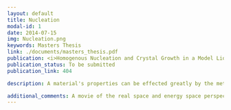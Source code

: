 ```yaml
---
layout: default
title: Nucleation
modal-id: 1
date: 2014-07-15
img: Nucleation.png
keywords: Masters Thesis
link: ./documents/masters_thesis.pdf
publication: <i>Homogenous Nucleation and Crystal Growth in a Model Liquid from a Direct Energy Landscape Sampling Simulation</i>,
publication_status: To be submitted
publication_link: 404

description: A material's properties can be effected greatly by the method of synthesis of the material.  The first step in the synthesis of any material is the nucleation of the material's phase.  Nucleation and crystal growth are understood to be activated processes involving the crossing of free-energy barriers. Attempts to capture the entire crystallization process over long timescales with molecular dynamic simulations have met major obstacles because of the temporal constraints of molecular dynamics. Herein, we circumvent this temporal limitation by using an improved metadynamics method based on the adaptive basin-climbing algorithm to directly sample the potential-energy landscape of a monotonic, model-liquid Argon system. The algorithm biases the system to evolve from a liquid-like structure towards an FCC crystal structure through inherent structures.  Compared to other computational techniques, our method requires no assumptions about the shape, size, or thermodynamics properties of the critical crystal nucleus, and does not require a nucleation seed to simulate the growth process.  Consequently, the sampled timescale is macroscopically long, magnitudes longer than molecular dynamics simulations.  Thus, we observe that the formation of a crystal involves two processes, each with a unique temperature-dependent energy barrier. One barrier corresponds to the creation of a crystal nucleation site; the other barrier corresponds to the crystal growth. We find the two processes dominate in different temperature regimes.  Further, we provide empirical evidence for the non-monotonic temperature dependence of the nucleation energy barrier and the nucleation rate.  Then, we also use metadynamics on a fragile glass forming system, and compare the landscape and timescale of the fragile glass former to the good crystal former.  The stark difference in landscapes provides an energy landscape explanation for the nucleation process.  The success of this method on a model liquid system is encouraging for elucidating the crystallization of more complex systems. 

additional_comments: A movie of the real space and energy space perspective can be viewed below.  The movies show that the system evolves from a high energy amorphous liquid to a perfect crystal while traversing the energy landscape.  This movie is show as a function of metadynamics step not time, macroscopically this movie is actually occurring over very long time scales. <div align="center"><iframe width="420" height="315" src="https://www.youtube.com/embed/fkwUV724-GI?autoplay=1&loop=1&playlist=fkwUV724-GI" frameborder="0" allowfullscreen></iframe> <iframe width="420" height="315" src="https://www.youtube.com/embed/gkkxh-mPp1s?autoplay=1&loop=1&playlist=gkkxh-mPp1s" frameborder="0" allowfullscreen></iframe></div>
---
```

